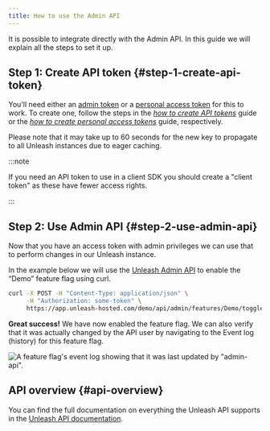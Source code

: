 ```yaml
---
title: How to use the Admin API
---
```


It is possible to integrate directly with the Admin API. In this guide we will explain all the steps to set it up.

## Step 1: Create API token {#step-1-create-api-token}

You'll need either an [admin token](../reference/api-tokens-and-client-keys.mdx#admin-tokens) or a [personal access token](../reference/api-tokens-and-client-keys.mdx#personal-access-tokens) for this to work. To create one, follow the steps in the [_how to create API tokens_](../how-to/how-to-create-api-tokens.mdx) guide or the [_how to create personal access tokens_](./how-to-create-personal-access-tokens.mdx) guide, respectively.

Please note that it may take up to 60 seconds for the new key to propagate to all Unleash instances due to eager caching.

:::note

If you need an API token to use in a client SDK you should create a "client token" as these have fewer access rights.

:::

## Step 2: Use Admin API {#step-2-use-admin-api}

Now that you have an access token with admin privileges we can use that to perform changes in our Unleash instance.

In the example below we will use the [Unleash Admin API](/reference/api/legacy/unleash/admin/features.md) to enable the “Demo” feature flag using curl.

```sh
curl -X POST -H "Content-Type: application/json" \
     -H "Authorization: some-token" \
     https://app.unleash-hosted.com/demo/api/admin/features/Demo/toggle/on
```

**Great success!** We have now enabled the feature flag. We can also verify that it was actually changed by the API user by navigating to the Event log (history) for this feature flag.

![A feature flag's event log showing that it was last updated by "admin-api".](/img/api_access_history.png)

## API overview {#api-overview}

You can find the full documentation on everything the Unleash API supports in the [Unleash API documentation](/reference/api/legacy/unleash/admin/features.md).
